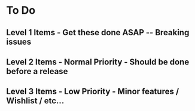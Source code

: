 # To Do

## Level 1 Items - Get these done ASAP -- Breaking issues


## Level 2 Items - Normal Priority - Should be done before a release


## Level 3 Items - Low Priority - Minor features / Wishlist / etc...
